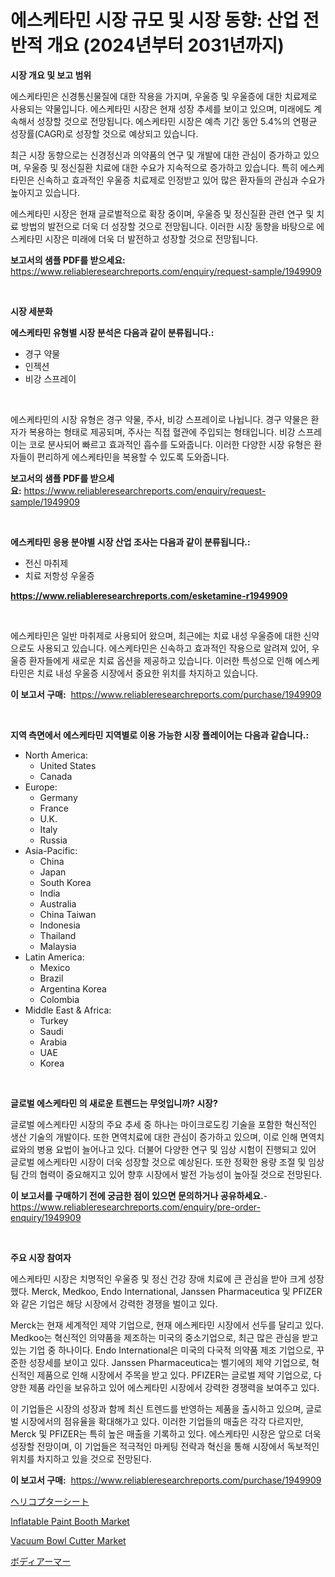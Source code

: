 <p><h1>에스케타민 시장 규모 및 시장 동향: 산업 전반적 개요 (2024년부터 2031년까지)</h1></p><p><strong>시장 개요 및 보고 범위</strong></p>
<p><p>에스케타민은 신경통신물질에 대한 작용을 가지며, 우울증 및 우울증에 대한 치료제로 사용되는 약물입니다. 에스케타민 시장은 현재 성장 추세를 보이고 있으며, 미래에도 계속해서 성장할 것으로 전망됩니다. 에스케타민 시장은 예측 기간 동안 5.4%의 연평균 성장률(CAGR)로 성장할 것으로 예상되고 있습니다.</p><p>최근 시장 동향으로는 신경정신과 의약품의 연구 및 개발에 대한 관심이 증가하고 있으며, 우울증 및 정신질환 치료에 대한 수요가 지속적으로 증가하고 있습니다. 특히 에스케타민은 신속하고 효과적인 우울증 치료제로 인정받고 있어 많은 환자들의 관심과 수요가 높아지고 있습니다.</p><p>에스케타민 시장은 현재 글로벌적으로 확장 중이며, 우울증 및 정신질환 관련 연구 및 치료 방법의 발전으로 더욱 더 성장할 것으로 전망됩니다. 이러한 시장 동향을 바탕으로 에스케타민 시장은 미래에 더욱 더 발전하고 성장할 것으로 전망됩니다.</p></p>
<p><strong>보고서의 샘플 PDF를 받으세요:</strong> <a href="https://www.reliableresearchreports.com/enquiry/request-sample/1949909">https://www.reliableresearchreports.com/enquiry/request-sample/1949909</a></p>
<p>&nbsp;</p>
<p><strong>시장 세분화</strong></p>
<p><strong>에스케타민 유형별 시장 분석은 다음과 같이 분류됩니다.:</strong></p>
<p><ul><li>경구 약물</li><li>인젝션</li><li>비강 스프레이</li></ul></p>
<p>&nbsp;</p>
<p><p>에스케타민의 시장 유형은 경구 약물, 주사, 비강 스프레이로 나뉩니다. 경구 약물은 환자가 복용하는 형태로 제공되며, 주사는 직접 혈관에 주입되는 형태입니다. 비강 스프레이는 코로 분사되어 빠르고 효과적인 흡수를 도와줍니다. 이러한 다양한 시장 유형은 환자들이 편리하게 에스케타민을 복용할 수 있도록 도와줍니다.</p></p>
<p><strong>보고서의 샘플 PDF를 받으세요:</strong>&nbsp;<a href="https://www.reliableresearchreports.com/enquiry/request-sample/1949909">https://www.reliableresearchreports.com/enquiry/request-sample/1949909</a></p>
<p>&nbsp;</p>
<p><strong> 에스케타민 응용 분야별 시장 산업 조사는 다음과 같이 분류됩니다.:</strong></p>
<p><ul><li>전신 마취제</li><li>치료 저항성 우울증</li></ul></p>
<p><strong><a href="https://www.reliableresearchreports.com/esketamine-r1949909">https://www.reliableresearchreports.com/esketamine-r1949909</a></strong></p>
<p>&nbsp;</p>
<p><p>에스케타민은 일반 마취제로 사용되어 왔으며, 최근에는 치료 내성 우울증에 대한 신약으로도 사용되고 있습니다. 에스케타민은 신속하고 효과적인 작용으로 알려져 있어, 우울증 환자들에게 새로운 치료 옵션을 제공하고 있습니다. 이러한 특성으로 인해 에스케타민은 치료 내성 우울증 시장에서 중요한 위치를 차지하고 있습니다.</p></p>
<p><strong>이 보고서 구매:</strong>&nbsp; <a href="https://www.reliableresearchreports.com/purchase/1949909">https://www.reliableresearchreports.com/purchase/1949909</a></p>
<p>&nbsp;</p>
<p><strong>지역 측면에서 에스케타민 지역별로 이용 가능한 시장 플레이어는 다음과 같습니다.:</strong></p>
<p><ul>
    <li>
        North America:
        <ul>
            <li>United States</li>
            <li>Canada</li>
        </ul>
    </li>
    <li>
        Europe:
        <ul>
            <li>Germany</li>
            <li>France</li>
            <li>U.K.</li>
            <li>Italy</li>
            <li>Russia</li>
        </ul>
    </li>
    <li>
        Asia-Pacific:
        <ul>
            <li>China</li>
            <li>Japan</li>
            <li>South Korea</li>
            <li>India</li>
            <li>Australia</li>
            <li>China Taiwan</li>
            <li>Indonesia</li>
            <li>Thailand</li>
            <li>Malaysia</li>
        </ul>
    </li>
    <li>
        Latin America:
        <ul>
            <li>Mexico</li>
            <li>Brazil</li>
            <li>Argentina Korea</li>
            <li>Colombia</li>
        </ul>
    </li>
    <li>
        Middle East & Africa:
        <ul>
            <li>Turkey</li>
            <li>Saudi</li>
            <li>Arabia</li>
            <li>UAE</li>
            <li>Korea</li>
        </ul>
    </li>
    </ul></p>
<p>&nbsp;</p>
<p><strong>글로벌 에스케타민 의 새로운 트렌드는 무엇입니까? 시장?</strong></p>
<p><p>글로벌 에스케타민 시장의 주요 추세 중 하나는 마이크로도킹 기술을 포함한 혁신적인 생산 기술의 개발이다. 또한 면역치료에 대한 관심이 증가하고 있으며, 이로 인해 면역치료와의 병용 요법이 늘어나고 있다. 더불어 다양한 연구 및 임상 시험이 진행되고 있어 글로벌 에스케타민 시장이 더욱 성장할 것으로 예상된다. 또한 정확한 용량 조절 및 임상팀 간의 협력이 중요해지고 있어 향후 시장에서 발전 가능성이 높아질 것으로 전망된다.</p></p>
<p><strong>이 보고서를 구매하기 전에 궁금한 점이 있으면 문의하거나 공유하세요.</strong>- <a href="https://www.reliableresearchreports.com/enquiry/pre-order-enquiry/1949909">https://www.reliableresearchreports.com/enquiry/pre-order-enquiry/1949909</a></p>
<p>&nbsp;</p>
<p><strong>주요 시장 참여자</strong></p>
<p><p>에스케타민 시장은 치명적인 우울증 및 정신 건강 장애 치료에 큰 관심을 받아 크게 성장했다. Merck, Medkoo, Endo International, Janssen Pharmaceutica 및 PFIZER와 같은 기업은 해당 시장에서 강력한 경쟁을 벌이고 있다.</p><p>Merck는 현재 세계적인 제약 기업으로, 현재 에스케타민 시장에서 선두를 달리고 있다. Medkoo는 혁신적인 의약품을 제조하는 미국의 중소기업으로, 최근 많은 관심을 받고 있는 기업 중 하나이다. Endo International은 미국의 다국적 의약품 제조 기업으로, 꾸준한 성장세를 보이고 있다. Janssen Pharmaceutica는 벨기에의 제약 기업으로, 혁신적인 제품으로 인해 시장에서 주목을 받고 있다. PFIZER는 글로벌 제약 기업으로, 다양한 제품 라인을 보유하고 있어 에스케타민 시장에서 강력한 경쟁력을 보여주고 있다.</p><p>이 기업들은 시장의 성장과 함께 최신 트렌드를 반영하는 제품을 출시하고 있으며, 글로벌 시장에서의 점유율을 확대해가고 있다. 이러한 기업들의 매출은 각각 다르지만, Merck 및 PFIZER는 특히 높은 매출을 기록하고 있다. 에스케타민 시장은 앞으로 더욱 성장할 전망이며, 이 기업들은 적극적인 마케팅 전략과 혁신을 통해 시장에서 독보적인 위치를 차지하고 있을 것으로 전망된다.</p></p>
<p><strong>이 보고서 구매:</strong>&nbsp;&nbsp;<a href="https://www.reliableresearchreports.com/purchase/1949909">https://www.reliableresearchreports.com/purchase/1949909</a></p>
<p><p><a href="https://github.com/mohamedbakry57/Market-Research-Report-List-3/blob/main/615135030490.md">ヘリコプターシート</a></p><p><a href="https://github.com/seekum/Market-Research-Report-List-2/blob/main/inflatable-paint-booth-market.md">Inflatable Paint Booth Market</a></p><p><a href="https://github.com/nancykennedykellievqfqt2/Market-Research-Report-List-2/blob/main/vacuum-bowl-cutter-market.md">Vacuum Bowl Cutter Market</a></p><p><a href="https://github.com/zjkmgcs938405/Market-Research-Report-List-1/blob/main/226926530491.md">ボディアーマー</a></p></p>
